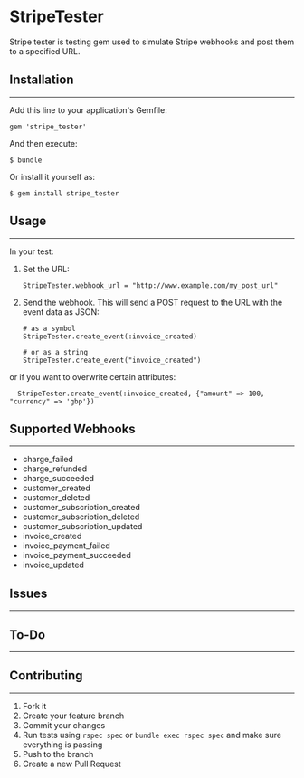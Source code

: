 # StripeTester

Stripe tester is testing gem used to simulate Stripe webhooks and post them to a specified URL.

## Installation
---------------

Add this line to your application's Gemfile:

    gem 'stripe_tester'

And then execute:

    $ bundle

Or install it yourself as:

    $ gem install stripe_tester

## Usage
--------
In your test:

1. Set the URL:

       StripeTester.webhook_url = "http://www.example.com/my_post_url"
2. Send the webhook. This will send a POST request to the URL with the event data as JSON:

       # as a symbol
       StripeTester.create_event(:invoice_created)
        
       # or as a string
       StripeTester.create_event("invoice_created")
or if you want to overwrite certain attributes:

      StripeTester.create_event(:invoice_created, {"amount" => 100, "currency" => 'gbp'})

## Supported Webhooks
---------------------

* charge_failed
* charge_refunded
* charge_succeeded
* customer_created
* customer_deleted
* customer_subscription_created
* customer_subscription_deleted
* customer_subscription_updated
* invoice_created
* invoice_payment_failed
* invoice_payment_succeeded
* invoice_updated

## Issues
---------


## To-Do
--------


## Contributing
---------------

1. Fork it
2. Create your feature branch
3. Commit your changes
4. Run tests using `rspec spec` or `bundle exec rspec spec` and make sure everything is passing
5. Push to the branch
6. Create a new Pull Request

